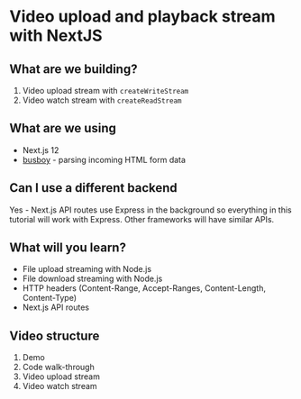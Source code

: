 # Video upload and playback stream with NextJS

## What are we building?
1. Video upload stream with `createWriteStream`
2. Video watch stream with `createReadStream`

## What are we using
* Next.js 12
* [busboy](https://www.npmjs.com/package/busboy) - parsing incoming HTML form data

## Can I use a different backend
Yes - Next.js API routes use Express in the background so everything in this tutorial will work with Express. Other frameworks will have similar APIs.

## What will you learn?
* File upload streaming with Node.js
* File download streaming with Node.js
* HTTP headers (Content-Range, Accept-Ranges, Content-Length, Content-Type)
* Next.js API routes

## Video structure
1. Demo
2. Code walk-through
3. Video upload stream
4. Video watch stream